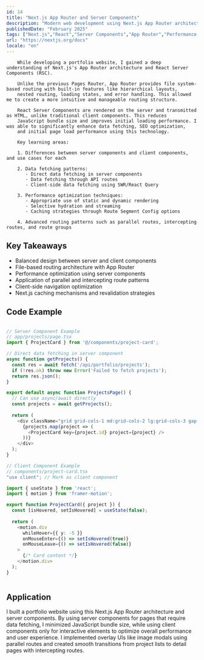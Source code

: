 ```yaml
---
id: 14
title: "Next.js App Router and Server Components"
description: "Modern web development using Next.js App Router architecture and server components"
publishedDate: "February 2025"
tags: ["Next.js","React","Server Components","App Router","Performance Optimization","Web Development"]
url: "https://nextjs.org/docs"
locale: "en"
---
```



        While developing a portfolio website, I gained a deep understanding of Next.js's App Router architecture and React Server Components (RSC).
        
        Unlike the previous Pages Router, App Router provides file system-based routing with built-in features like hierarchical layouts, 
        nested routing, loading states, and error handling. This allowed me to create a more intuitive and manageable routing structure.
        
        React Server Components are rendered on the server and transmitted as HTML, unlike traditional client components. This reduces 
        JavaScript bundle size and improves initial loading performance. I was able to significantly enhance data fetching, SEO optimization, 
        and initial page load performance using this technology.
        
        Key learning areas:
        
        1. Differences between server components and client components, and use cases for each
        
        2. Data fetching patterns:
           - Direct data fetching in server components
           - Data fetching through API routes
           - Client-side data fetching using SWR/React Query
        
        3. Performance optimization techniques:
           - Appropriate use of static and dynamic rendering
           - Selective hydration and streaming
           - Caching strategies through Route Segment Config options
        
        4. Advanced routing patterns such as parallel routes, intercepting routes, and route groups
      

## Key Takeaways

- Balanced design between server and client components
- File-based routing architecture with App Router
- Performance optimization using server components
- Application of parallel and intercepting route patterns
- Client-side navigation optimization
- Next.js caching mechanisms and revalidation strategies


## Code Example

```typescript

// Server Component Example
// app/projects/page.tsx
import { ProjectCard } from '@/components/project-card';

// Direct data fetching in server component
async function getProjects() {
  const res = await fetch('/api/portfolio/projects');
  if (!res.ok) throw new Error('Failed to fetch projects');
  return res.json();
}

export default async function ProjectsPage() {
  // Can use async/await directly
  const projects = await getProjects();
  
  return (
    <div className="grid grid-cols-1 md:grid-cols-2 lg:grid-cols-3 gap-6">
      {projects.map(project => (
        <ProjectCard key={project.id} project={project} />
      ))}
    </div>
  );
}

// Client Component Example
// components/project-card.tsx
"use client"; // Mark as client component

import { useState } from 'react';
import { motion } from 'framer-motion';

export function ProjectCard({ project }) {
  const [isHovered, setIsHovered] = useState(false);
  
  return (
    <motion.div
      whileHover={{ y: -5 }}
      onMouseEnter={() => setIsHovered(true)}
      onMouseLeave={() => setIsHovered(false)}
    >
      {/* Card content */}
    </motion.div>
  );
}
      
```


## Application

I built a portfolio website using this Next.js App Router architecture and server components. By using server components for pages that require data fetching, I minimized JavaScript bundle size, while using client components only for interactive elements to optimize overall performance and user experience. I implemented overlay UIs like image modals using parallel routes and created smooth transitions from project lists to detail pages with intercepting routes.

